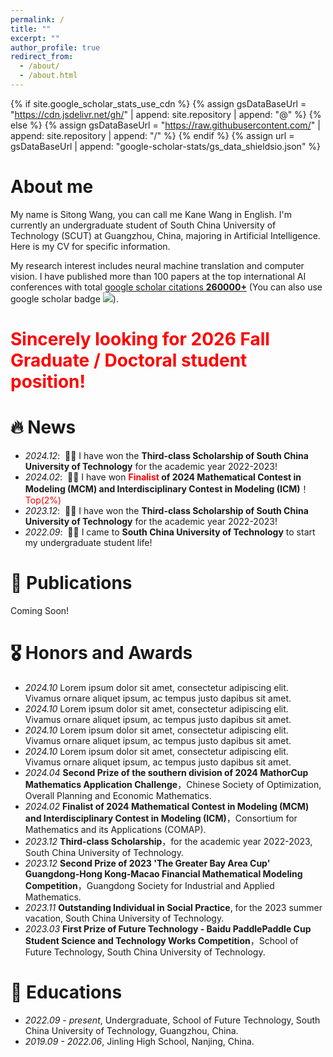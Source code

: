 ```yaml
---
permalink: /
title: ""
excerpt: ""
author_profile: true
redirect_from: 
  - /about/
  - /about.html
---
```


{% if site.google_scholar_stats_use_cdn %}
{% assign gsDataBaseUrl = "https://cdn.jsdelivr.net/gh/" | append: site.repository | append: "@" %}
{% else %}
{% assign gsDataBaseUrl = "https://raw.githubusercontent.com/" | append: site.repository | append: "/" %}
{% endif %}
{% assign url = gsDataBaseUrl | append: "google-scholar-stats/gs_data_shieldsio.json" %}

<span class='anchor' id='about-me'></span>

# About me

My name is Sitong Wang, you can call me Kane Wang in English. I'm currently an undergraduate student of South China University of Technology (SCUT) at Guangzhou, China, majoring in Artificial Intelligence. Here is my CV for specific information.

My research interest includes neural machine translation and computer vision. I have published more than 100 papers at the top international AI conferences with total <a href='https://scholar.google.com/citations?user=DhtAFkwAAAAJ'>google scholar citations <strong><span id='total_cit'>260000+</span></strong></a> (You can also use google scholar badge <a href='https://scholar.google.com/citations?user=DhtAFkwAAAAJ'><img src="https://img.shields.io/endpoint?url={{ url | url_encode }}&logo=Google%20Scholar&labelColor=f6f6f6&color=9cf&style=flat&label=citations"></a>).

# <span style="color: red;">Sincerely looking for 2026 Fall Graduate / Doctoral student position!</span>

# 🔥 News
- *2024.12*: &nbsp;🎉🎉 I have won the **Third-class Scholarship of South China University of Technology** for the academic year 2022-2023!
- *2024.02*: &nbsp;🎉🎉 I have won **<span style="color: red;">Finalist</span> of 2024 Mathematical Contest in Modeling (MCM) and Interdisciplinary Contest in Modeling (ICM)**！<span style="color: red;">Top(2%)</span>
- *2023.12*: &nbsp;🎉🎉 I have won the **Third-class Scholarship of South China University of Technology** for the academic year 2022-2023!
- *2022.09*: &nbsp;🎉🎉 I came to **South China University of Technology** to start my undergraduate student life! 

# 📝 Publications 

Coming Soon!

<!--
<div class='paper-box'><div class='paper-box-image'><div><div class="badge">CVPR 2016</div><img src='images/500x300.png' alt="sym" width="100%"></div></div>
<div class='paper-box-text' markdown="1">

[Deep Residual Learning for Image Recognition](https://openaccess.thecvf.com/content_cvpr_2016/papers/He_Deep_Residual_Learning_CVPR_2016_paper.pdf)

**Kaiming He**, Xiangyu Zhang, Shaoqing Ren, Jian Sun

[**Project**](https://scholar.google.com/citations?view_op=view_citation&hl=zh-CN&user=DhtAFkwAAAAJ&citation_for_view=DhtAFkwAAAAJ:ALROH1vI_8AC) <strong><span class='show_paper_citations' data='DhtAFkwAAAAJ:ALROH1vI_8AC'></span></strong>
- Lorem ipsum dolor sit amet, consectetur adipiscing elit. Vivamus ornare aliquet ipsum, ac tempus justo dapibus sit amet. 
</div>
</div>

- [Lorem ipsum dolor sit amet, consectetur adipiscing elit. Vivamus ornare aliquet ipsum, ac tempus justo dapibus sit amet](https://github.com), A, B, C, **CVPR 2020**
-->


# 🎖 Honors and Awards
- *2024.10* Lorem ipsum dolor sit amet, consectetur adipiscing elit. Vivamus ornare aliquet ipsum, ac tempus justo dapibus sit amet.
- *2024.10* Lorem ipsum dolor sit amet, consectetur adipiscing elit. Vivamus ornare aliquet ipsum, ac tempus justo dapibus sit amet.
- *2024.10* Lorem ipsum dolor sit amet, consectetur adipiscing elit. Vivamus ornare aliquet ipsum, ac tempus justo dapibus sit amet.
- *2024.10* Lorem ipsum dolor sit amet, consectetur adipiscing elit. Vivamus ornare aliquet ipsum, ac tempus justo dapibus sit amet.
- *2024.04* **Second Prize of the southern division of 2024 MathorCup Mathematics Application Challenge**，Chinese Society of Optimization, Overall Planning and Economic Mathematics.
- *2024.02* **Finalist of 2024 Mathematical Contest in Modeling (MCM) and Interdisciplinary Contest in Modeling (ICM)**，Consortium for Mathematics and its Applications (COMAP).
- *2023.12* **Third-class Scholarship**，for the academic year 2022-2023, South China University of Technology.
- *2023.12* **Second Prize of 2023 'The Greater Bay Area Cup' Guangdong-Hong Kong-Macao Financial Mathematical Modeling Competition**，Guangdong Society for Industrial and Applied Mathematics. 
- *2023.11* **Outstanding Individual in Social Practice**, for the 2023 summer vacation, South China University of Technology.
- *2023.03* **First Prize of Future Technology - Baidu PaddlePaddle Cup Student Science and Technology Works Competition**，School of Future Technology, South China University of Technology.

# 📖 Educations
- *2022.09 - present*, Undergraduate, School of Future Technology, South China University of Technology, Guangzhou, China. 
- *2019.09 - 2022.06*, Jinling High School, Nanjing, China. 

<!--
# 💬 Invited Talks
- *2021.06*, Lorem ipsum dolor sit amet, consectetur adipiscing elit. Vivamus ornare aliquet ipsum, ac tempus justo dapibus sit amet. 
- *2021.03*, Lorem ipsum dolor sit amet, consectetur adipiscing elit. Vivamus ornare aliquet ipsum, ac tempus justo dapibus sit amet.  \| [\[video\]](https://github.com/)
-->

<!--
# 💻 Internships
- *2019.05 - 2020.02*, [Lorem](https://github.com/), China.
-->

